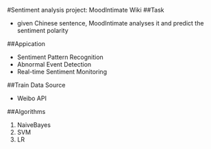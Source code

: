 #Sentiment analysis project: MoodIntimate Wiki
##Task
* given Chinese sentence, MoodIntimate analyses it and predict the sentiment polarity

##Appication
* Sentiment Pattern Recognition
* Abnormal Event Detection
* Real-time Sentiment Monitoring

##Train Data Source
* Weibo API

##Algorithms
1. NaiveBayes
2. SVM
3. LR
